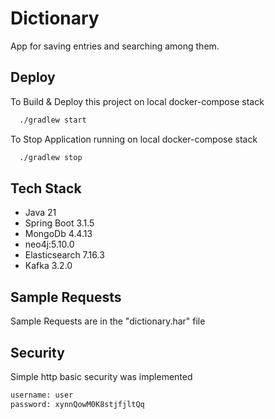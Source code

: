 
# Dictionary

App for saving entries and searching among them.




## Deploy

To Build & Deploy this project on local docker-compose stack

```bash
  ./gradlew start
```

To Stop Application running on local docker-compose stack 
```bash
  ./gradlew stop
```

## Tech Stack

- Java 21
- Spring Boot 3.1.5
- MongoDb 4.4.13
- neo4j:5.10.0
- Elasticsearch 7.16.3
- Kafka 3.2.0

## Sample Requests

Sample Requests are in the "dictionary.har" file

## Security

Simple http basic security was implemented
```bash
username: user
password: xynnQowM0K8stjfjltQq
```

  